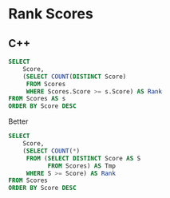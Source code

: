 Rank Scores
==========

## C++


```sql
SELECT 
    Score, 
    (SELECT COUNT(DISTINCT Score) 
     FROM Scores 
     WHERE Scores.Score >= s.Score) AS Rank
FROM Scores AS s
ORDER BY Score DESC
```
Better
```sql
SELECT 
    Score, 
    (SELECT COUNT(*) 
     FROM (SELECT DISTINCT Score AS S
           FROM Scores) AS Tmp
     WHERE S >= Score) AS Rank
FROM Scores
ORDER BY Score DESC
```
